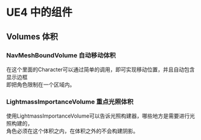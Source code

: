 # UE4 中的组件

## Volumes 体积

### NavMeshBoundVolume 自动移动体积

在这个里面的Character可以通过简单的调用，即可实现移动位置，并且自动包含显示边框<br/>
即把角色限制在一个区域内。<br/>

### LightmassImportanceVolume 重点光照体积

使用LightmassImportanceVolume可以告诉光照构建器，哪些地方是需要进行光照构建的，<br/>
角色必须在这个体积之内，在体积之外的不会构建阴影。
